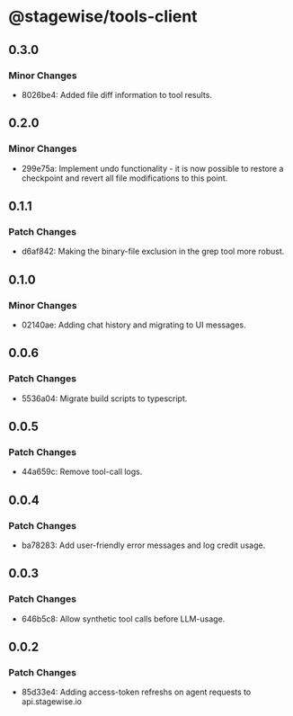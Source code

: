# @stagewise/tools-client

## 0.3.0

### Minor Changes

- 8026be4: Added file diff information to tool results.

## 0.2.0

### Minor Changes

- 299e75a: Implement undo functionality - it is now possible to restore a checkpoint and revert all file modifications to this point.

## 0.1.1

### Patch Changes

- d6af842: Making the binary-file exclusion in the grep tool more robust.

## 0.1.0

### Minor Changes

- 02140ae: Adding chat history and migrating to UI messages.

## 0.0.6

### Patch Changes

- 5536a04: Migrate build scripts to typescript.

## 0.0.5

### Patch Changes

- 44a659c: Remove tool-call logs.

## 0.0.4

### Patch Changes

- ba78283: Add user-friendly error messages and log credit usage.

## 0.0.3

### Patch Changes

- 646b5c8: Allow synthetic tool calls before LLM-usage.

## 0.0.2

### Patch Changes

- 85d33e4: Adding access-token refreshs on agent requests to api.stagewise.io
